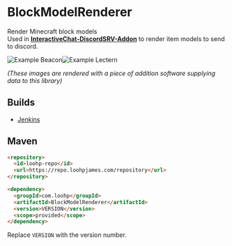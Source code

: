 # BlockModelRenderer
Render Minecraft block models<br>
Used in **[InteractiveChat-DiscordSRV-Addon](https://github.com/LOOHP/InteractiveChat-DiscordSRV-Addon)** to render item models to send to discord.

![Example Beacon](https://imgur.com/loHqLHB.png)![Example Lectern](https://imgur.com/pPaEpCt.png)

*(These images are rendered with a piece of addition software supplying data to this library)*

## Builds

- [Jenkins](https://ci.loohpjames.com/job/BlockModelRenderer/)

## Maven
```html
<repository>
  <id>loohp-repo</id>
  <url>https://repo.loohpjames.com/repository</url>
</repository>
```
```html
<dependency>
  <groupId>com.loohp</groupId>
  <artifactId>BlockModelRenderer</artifactId>
  <version>VERSION</version>
  <scope>provided</scope>
</dependency>
```
Replace `VERSION` with the version number.

